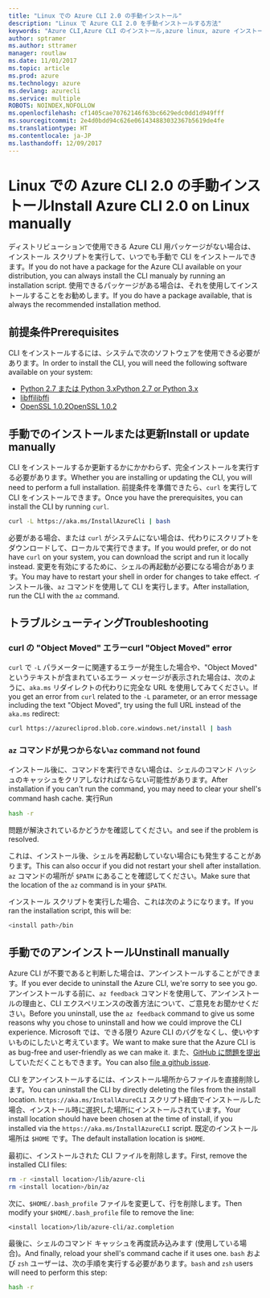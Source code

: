```yaml
---
title: "Linux での Azure CLI 2.0 の手動インストール"
description: "Linux で Azure CLI 2.0 を手動インストールする方法"
keywords: "Azure CLI,Azure CLI のインストール,azure linux, azure インストール linux"
author: sptramer
ms.author: sttramer
manager: routlaw
ms.date: 11/01/2017
ms.topic: article
ms.prod: azure
ms.technology: azure
ms.devlang: azurecli
ms.service: multiple
ROBOTS: NOINDEX,NOFOLLOW
ms.openlocfilehash: cf1405cae70762146f63bc6629edc0dd1d949fff
ms.sourcegitcommit: 2e4d0bdd94c626e061434883032367b5619de4fe
ms.translationtype: HT
ms.contentlocale: ja-JP
ms.lasthandoff: 12/09/2017
---
```

# <a name="install-azure-cli-20-on-linux-manually"></a><span data-ttu-id="9f7e3-104">Linux での Azure CLI 2.0 の手動インストール</span><span class="sxs-lookup"><span data-stu-id="9f7e3-104">Install Azure CLI 2.0 on Linux manually</span></span>

<span data-ttu-id="9f7e3-105">ディストリビューションで使用できる Azure CLI 用パッケージがない場合は、インストール スクリプトを実行して、いつでも手動で CLI をインストールできます。</span><span class="sxs-lookup"><span data-stu-id="9f7e3-105">If you do not have a package for the Azure CLI available on your distribution, you can always install the CLI manualy by running an installation script.</span></span> <span data-ttu-id="9f7e3-106">使用できるパッケージがある場合は、それを使用してインストールすることをお勧めします。</span><span class="sxs-lookup"><span data-stu-id="9f7e3-106">If you do have a package available, that is always the recommended installation method.</span></span>

## <a name="prerequisites"></a><span data-ttu-id="9f7e3-107">前提条件</span><span class="sxs-lookup"><span data-stu-id="9f7e3-107">Prerequisites</span></span>

<span data-ttu-id="9f7e3-108">CLI をインストールするには、システムで次のソフトウェアを使用できる必要があります。</span><span class="sxs-lookup"><span data-stu-id="9f7e3-108">In order to install the CLI, you will need the following software available on your system:</span></span>

* [<span data-ttu-id="9f7e3-109">Python 2.7 または Python 3.x</span><span class="sxs-lookup"><span data-stu-id="9f7e3-109">Python 2.7 or Python 3.x</span></span>](https://www.python.org/downloads/)
* [<span data-ttu-id="9f7e3-110">libffi</span><span class="sxs-lookup"><span data-stu-id="9f7e3-110">libffi</span></span>](https://sourceware.org/libffi/)
* [<span data-ttu-id="9f7e3-111">OpenSSL 1.0.2</span><span class="sxs-lookup"><span data-stu-id="9f7e3-111">OpenSSL 1.0.2</span></span>](https://www.openssl.org/source/)

## <a name="install-or-update-manually"></a><span data-ttu-id="9f7e3-112">手動でのインストールまたは更新</span><span class="sxs-lookup"><span data-stu-id="9f7e3-112">Install or update manually</span></span>

<span data-ttu-id="9f7e3-113">CLI をインストールするか更新するかにかかわらず、完全インストールを実行する必要があります。</span><span class="sxs-lookup"><span data-stu-id="9f7e3-113">Whether you are installing or updating the CLI, you will need to perform a full installation.</span></span> <span data-ttu-id="9f7e3-114">前提条件を準備できたら、`curl` を実行して CLI をインストールできます。</span><span class="sxs-lookup"><span data-stu-id="9f7e3-114">Once you have the prerequisites, you can install the CLI by running `curl`.</span></span>

```bash
curl -L https://aka.ms/InstallAzureCli | bash
```

<span data-ttu-id="9f7e3-115">必要がある場合、または `curl` がシステムにない場合は、代わりにスクリプトをダウンロードして、ローカルで実行できます。</span><span class="sxs-lookup"><span data-stu-id="9f7e3-115">If you would prefer, or do not have `curl` on your system, you can download the script and run it locally instead.</span></span> <span data-ttu-id="9f7e3-116">変更を有効にするために、シェルの再起動が必要になる場合があります。</span><span class="sxs-lookup"><span data-stu-id="9f7e3-116">You may have to restart your shell in order for changes to take effect.</span></span> <span data-ttu-id="9f7e3-117">インストール後、`az` コマンドを使用して CLI を実行します。</span><span class="sxs-lookup"><span data-stu-id="9f7e3-117">After installation, run the CLI with the `az` command.</span></span>

## <a name="troubleshooting"></a><span data-ttu-id="9f7e3-118">トラブルシューティング</span><span class="sxs-lookup"><span data-stu-id="9f7e3-118">Troubleshooting</span></span>

### <a name="curl-object-moved-error"></a><span data-ttu-id="9f7e3-119">curl の "Object Moved" エラー</span><span class="sxs-lookup"><span data-stu-id="9f7e3-119">curl "Object Moved" error</span></span>

<span data-ttu-id="9f7e3-120">`curl` で `-L` パラメーターに関連するエラーが発生した場合や、"Object Moved" というテキストが含まれているエラー メッセージが表示された場合は、次のように、`aka.ms` リダイレクトの代わりに完全な URL を使用してみてください。</span><span class="sxs-lookup"><span data-stu-id="9f7e3-120">If you get an error from `curl` related to the `-L` parameter, or an error message including the text "Object Moved", try using the full URL instead of the `aka.ms` redirect:</span></span>

```bash
curl https://azurecliprod.blob.core.windows.net/install | bash
```

### <a name="az-command-not-found"></a><span data-ttu-id="9f7e3-121">`az` コマンドが見つからない</span><span class="sxs-lookup"><span data-stu-id="9f7e3-121">`az` command not found</span></span>

<span data-ttu-id="9f7e3-122">インストール後に、コマンドを実行できない場合は、シェルのコマンド ハッシュのキャッシュをクリアしなければならない可能性があります。</span><span class="sxs-lookup"><span data-stu-id="9f7e3-122">After installation if you can't run the command, you may need to clear your shell's command hash cache.</span></span> <span data-ttu-id="9f7e3-123">実行</span><span class="sxs-lookup"><span data-stu-id="9f7e3-123">Run</span></span>

```bash
hash -r
```

<span data-ttu-id="9f7e3-124">問題が解決されているかどうかを確認してください。</span><span class="sxs-lookup"><span data-stu-id="9f7e3-124">and see if the problem is resolved.</span></span>

<span data-ttu-id="9f7e3-125">これは、インストール後、シェルを再起動していない場合にも発生することがあります。</span><span class="sxs-lookup"><span data-stu-id="9f7e3-125">This can also occur if you did not restart your shell after installation.</span></span> <span data-ttu-id="9f7e3-126">`az` コマンドの場所が `$PATH` にあることを確認してください。</span><span class="sxs-lookup"><span data-stu-id="9f7e3-126">Make sure that the location of the `az` command is in your `$PATH`.</span></span>

<span data-ttu-id="9f7e3-127">インストール スクリプトを実行した場合、これは次のようになります。</span><span class="sxs-lookup"><span data-stu-id="9f7e3-127">If you ran the installation script, this will be:</span></span>

```bash
<install path>/bin
```

## <a name="unstinall-manually"></a><span data-ttu-id="9f7e3-128">手動でのアンインストール</span><span class="sxs-lookup"><span data-stu-id="9f7e3-128">Unstinall manually</span></span>

<span data-ttu-id="9f7e3-129">Azure CLI が不要であると判断した場合は、アンインストールすることができます。</span><span class="sxs-lookup"><span data-stu-id="9f7e3-129">If you ever decide to uninstall the Azure CLI, we're sorry to see you go.</span></span> <span data-ttu-id="9f7e3-130">アンインストールする前に、`az feedback` コマンドを使用して、アンインストールの理由と、CLI エクスペリエンスの改善方法について、ご意見をお聞かせください。</span><span class="sxs-lookup"><span data-stu-id="9f7e3-130">Before you uninstall, use the `az feedback` command to give us some reasons why you chose to uninstall and how we could improve the CLI experience.</span></span> <span data-ttu-id="9f7e3-131">Microsoft では、できる限り Azure CLI のバグをなくし、使いやすいものにしたいと考えています。</span><span class="sxs-lookup"><span data-stu-id="9f7e3-131">We want to make sure that the Azure CLI is as bug-free and user-friendly as we can make it.</span></span> <span data-ttu-id="9f7e3-132">また、[GitHub に問題を提出](https://github.com/Azure/azure-cli/issues)していただくこともできます。</span><span class="sxs-lookup"><span data-stu-id="9f7e3-132">You can also [file a github issue](https://github.com/Azure/azure-cli/issues).</span></span>

<span data-ttu-id="9f7e3-133">CLI をアンインストールするには、インストール場所からファイルを直接削除します。</span><span class="sxs-lookup"><span data-stu-id="9f7e3-133">You can uninstall the CLI by directly deleting the files from the install location.</span></span> <span data-ttu-id="9f7e3-134">`https://aka.ms/InstallAzureCLI` スクリプト経由でインストールした場合、インストール時に選択した場所にインストールされています。</span><span class="sxs-lookup"><span data-stu-id="9f7e3-134">Your install location should have been chosen at the time of install, if you installed via the `https://aka.ms/InstallAzureCLI` script.</span></span> <span data-ttu-id="9f7e3-135">既定のインストール場所は `$HOME` です。</span><span class="sxs-lookup"><span data-stu-id="9f7e3-135">The default installation location is `$HOME`.</span></span>

<span data-ttu-id="9f7e3-136">最初に、インストールされた CLI ファイルを削除します。</span><span class="sxs-lookup"><span data-stu-id="9f7e3-136">First, remove the installed CLI files:</span></span>

```bash
rm -r <install location>/lib/azure-cli
rm <install location>/bin/az
```

<span data-ttu-id="9f7e3-137">次に、`$HOME/.bash_profile` ファイルを変更して、行を削除します。</span><span class="sxs-lookup"><span data-stu-id="9f7e3-137">Then modify your `$HOME/.bash_profile` file to remove the line:</span></span>

```
<install location>/lib/azure-cli/az.completion
```

<span data-ttu-id="9f7e3-138">最後に、シェルのコマンド キャッシュを再度読み込みます (使用している場合)。</span><span class="sxs-lookup"><span data-stu-id="9f7e3-138">And finally, reload your shell's command cache if it uses one.</span></span> <span data-ttu-id="9f7e3-139">`bash` および `zsh` ユーザーは、次の手順を実行する必要があります。</span><span class="sxs-lookup"><span data-stu-id="9f7e3-139">`bash` and `zsh` users will need to perform this step:</span></span>

```bash
hash -r
```
